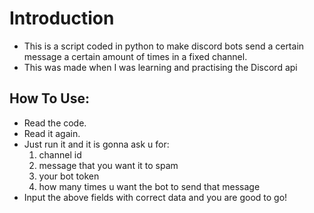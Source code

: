 # Introduction
- This is a script coded in python to make discord bots send a certain message a certain amount of times in a fixed channel.
- This was made when I was learning and practising the Discord api
## How To Use:
- Read the code.
- Read it again.
- Just run it and it is gonna ask u for:
  1. channel id
  2. message that you want it to spam
  3. your bot token
  4. how many times u want the bot to send that message
- Input the above fields with correct data and you are good to go!
